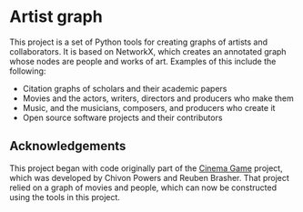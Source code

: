 # Artist graph

This project is a set of Python tools for creating graphs of artists and collaborators. It is based on NetworkX, which
creates an annotated graph whose nodes are people and works of art. Examples of this include the following:

- Citation graphs of scholars and their academic papers
- Movies and the actors, writers, directors and producers who make them
- Music, and the musicians, composers, and producers who create it
- Open source software projects and their contributors

## Acknowledgements

This project began with code originally part of the [Cinema Game](https://github.com/ChiPowers/cinema_game) project,
which was developed by Chivon Powers and Reuben Brasher. That project relied on a graph of movies and people, which can
now be constructed using the tools in this project.
